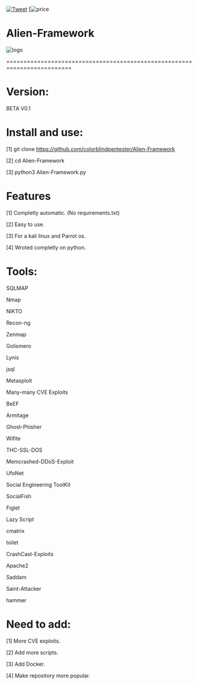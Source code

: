 [![Tweet](https://img.shields.io/twitter/url/http/shields.io.svg?style=social)](https://twitter.com/intent/tweet?text=Get%20over%20170%20free%20design%20blocks%20based%20on%20Bootstrap%204&url=https://www.froala.com/design-blocks&via=froala&hashtags=bootstrap,design,templates,blocks,developers) [![price](free)


# Alien-Framework

![logo](https://github.com/colorblindpentester/Alien-Framework/blob/master/logo/logo1.png)

=========================================================================

# Version:

BETA V0.1 

# Install and use:

[1] git clone https://github.com/colorblindpentester/Alien-Framework

[2] cd Alien-Framework

[3] python3 Alien-Framework.py

# Features

[1] Completly automatic. (No requirements.txt)

[2] Easy to use.

[3] For a kali linux and Parrot os.

[4] Wroted completly on python.

# Tools:

SQLMAP

Nmap

NIKTO

Recon-ng

Zenmap

Golismero

Lynis

jsql

Metasploit

Many-many CVE Exploits

BeEF

Armitage

Ghost-Phisher

Wifite

THC-SSL-DOS

Memcrashed-DDoS-Exploit

UfoNet

Social Engineering ToolKit

SocialFish

Figlet

Lazy Script

cmatrix

toilet

CrashCast-Exploits

Apache2

Saddam

Saint-Attacker

hammer

# Need to add: 

[1] More CVE exploits.

[2] Add more scripts.

[3] Add Docker.

[4] Make repository more popular.

